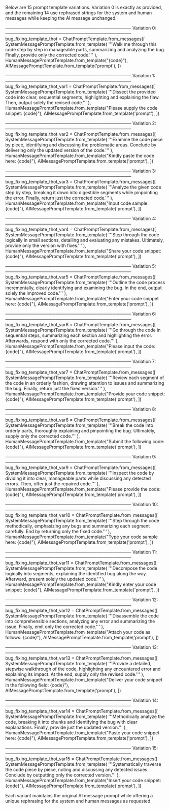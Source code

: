 Below are 15 prompt template variations. Variation 0 is exactly as provided, and the remaining 14 use rephrased strings for the system and human messages while keeping the AI message unchanged.

────────────────────────────────────────
Variation 0:
────────────────────────────────────────
bug_fixing_template_thot = ChatPromptTemplate.from_messages([
    SystemMessagePromptTemplate.from_template(
        '''Walk me through this code step by step in manageable parts, summarizing and analyzing the bug.
Finally, provide only the corrected code.'''
    ),
    HumanMessagePromptTemplate.from_template("{code}"),
    AIMessagePromptTemplate.from_template('prompt'),
])

────────────────────────────────────────
Variation 1:
────────────────────────────────────────
bug_fixing_template_thot_var1 = ChatPromptTemplate.from_messages([
    SystemMessagePromptTemplate.from_template(
        '''Dissect the provided code into clear, sequential segments, highlighting and explaining the flaw.
Then, output solely the revised code.'''
    ),
    HumanMessagePromptTemplate.from_template("Please supply the code snippet: {code}"),
    AIMessagePromptTemplate.from_template('prompt'),
])

────────────────────────────────────────
Variation 2:
────────────────────────────────────────
bug_fixing_template_thot_var2 = ChatPromptTemplate.from_messages([
    SystemMessagePromptTemplate.from_template(
        '''Examine the code piece by piece, identifying and discussing the problematic areas.
Conclude by delivering only the updated version of the code.'''
    ),
    HumanMessagePromptTemplate.from_template("Kindly paste the code here: {code}"),
    AIMessagePromptTemplate.from_template('prompt'),
])

────────────────────────────────────────
Variation 3:
────────────────────────────────────────
bug_fixing_template_thot_var3 = ChatPromptTemplate.from_messages([
    SystemMessagePromptTemplate.from_template(
        '''Analyze the given code step by step, breaking it down into digestible segments while pinpointing the error.
Finally, return just the corrected code.'''
    ),
    HumanMessagePromptTemplate.from_template("Input code sample: {code}"),
    AIMessagePromptTemplate.from_template('prompt'),
])

────────────────────────────────────────
Variation 4:
────────────────────────────────────────
bug_fixing_template_thot_var4 = ChatPromptTemplate.from_messages([
    SystemMessagePromptTemplate.from_template(
        '''Step through the code logically in small sections, detailing and evaluating any mistakes.
Ultimately, provide only the version with fixes.'''
    ),
    HumanMessagePromptTemplate.from_template("Share your code snippet: {code}"),
    AIMessagePromptTemplate.from_template('prompt'),
])

────────────────────────────────────────
Variation 5:
────────────────────────────────────────
bug_fixing_template_thot_var5 = ChatPromptTemplate.from_messages([
    SystemMessagePromptTemplate.from_template(
        '''Outline the code process incrementally, clearly identifying and examining the bug.
In the end, output solely the improved code.'''
    ),
    HumanMessagePromptTemplate.from_template("Enter your code snippet here: {code}"),
    AIMessagePromptTemplate.from_template('prompt'),
])

────────────────────────────────────────
Variation 6:
────────────────────────────────────────
bug_fixing_template_thot_var6 = ChatPromptTemplate.from_messages([
    SystemMessagePromptTemplate.from_template(
        '''Go through the code in sequential steps, summarizing each section and highlighting the error.
Afterwards, respond with only the corrected code.'''
    ),
    HumanMessagePromptTemplate.from_template("Please input the code: {code}"),
    AIMessagePromptTemplate.from_template('prompt'),
])

────────────────────────────────────────
Variation 7:
────────────────────────────────────────
bug_fixing_template_thot_var7 = ChatPromptTemplate.from_messages([
    SystemMessagePromptTemplate.from_template(
        '''Review each segment of the code in an orderly fashion, drawing attention to issues and summarizing the bug.
Finally, return just the fixed version.'''
    ),
    HumanMessagePromptTemplate.from_template("Provide your code snippet: {code}"),
    AIMessagePromptTemplate.from_template('prompt'),
])

────────────────────────────────────────
Variation 8:
────────────────────────────────────────
bug_fixing_template_thot_var8 = ChatPromptTemplate.from_messages([
    SystemMessagePromptTemplate.from_template(
        '''Break the code into orderly parts, thoroughly explaining and pinpointing the bug.
Ultimately, supply only the corrected code.'''
    ),
    HumanMessagePromptTemplate.from_template("Submit the following code: {code}"),
    AIMessagePromptTemplate.from_template('prompt'),
])

────────────────────────────────────────
Variation 9:
────────────────────────────────────────
bug_fixing_template_thot_var9 = ChatPromptTemplate.from_messages([
    SystemMessagePromptTemplate.from_template(
        '''Inspect the code by dividing it into clear, manageable parts while discussing any detected errors.
Then, offer just the repaired code.'''
    ),
    HumanMessagePromptTemplate.from_template("Please provide the code: {code}"),
    AIMessagePromptTemplate.from_template('prompt'),
])

────────────────────────────────────────
Variation 10:
────────────────────────────────────────
bug_fixing_template_thot_var10 = ChatPromptTemplate.from_messages([
    SystemMessagePromptTemplate.from_template(
        '''Step through the code methodically, emphasizing any bugs and summarizing each segment carefully.
End by returning only the fixed code.'''
    ),
    HumanMessagePromptTemplate.from_template("Type your code sample here: {code}"),
    AIMessagePromptTemplate.from_template('prompt'),
])

────────────────────────────────────────
Variation 11:
────────────────────────────────────────
bug_fixing_template_thot_var11 = ChatPromptTemplate.from_messages([
    SystemMessagePromptTemplate.from_template(
        '''Decompose the code logically into segments, explaining the identified bug along the way.
Afterward, present solely the updated code.'''
    ),
    HumanMessagePromptTemplate.from_template("Kindly enter your code snippet: {code}"),
    AIMessagePromptTemplate.from_template('prompt'),
])

────────────────────────────────────────
Variation 12:
────────────────────────────────────────
bug_fixing_template_thot_var12 = ChatPromptTemplate.from_messages([
    SystemMessagePromptTemplate.from_template(
        '''Disassemble the code into comprehensible sections, analyzing any error and summarizing the issue.
Finally, emit only the corrected code.'''
    ),
    HumanMessagePromptTemplate.from_template("Attach your code as follows: {code}"),
    AIMessagePromptTemplate.from_template('prompt'),
])

────────────────────────────────────────
Variation 13:
────────────────────────────────────────
bug_fixing_template_thot_var13 = ChatPromptTemplate.from_messages([
    SystemMessagePromptTemplate.from_template(
        '''Provide a detailed, stepwise walkthrough of the code, highlighting any encountered error and explaining its impact.
At the end, supply only the revised code.'''
    ),
    HumanMessagePromptTemplate.from_template("Deliver your code snippet in the following field: {code}"),
    AIMessagePromptTemplate.from_template('prompt'),
])

────────────────────────────────────────
Variation 14:
────────────────────────────────────────
bug_fixing_template_thot_var14 = ChatPromptTemplate.from_messages([
    SystemMessagePromptTemplate.from_template(
        '''Methodically analyze the code, breaking it into chunks and identifying the bug with clear explanations.
Finally, provide just the updated version.'''
    ),
    HumanMessagePromptTemplate.from_template("Paste your code snippet here: {code}"),
    AIMessagePromptTemplate.from_template('prompt'),
])

────────────────────────────────────────
Variation 15:
────────────────────────────────────────
bug_fixing_template_thot_var15 = ChatPromptTemplate.from_messages([
    SystemMessagePromptTemplate.from_template(
        '''Systematically traverse the code piece by piece, noting and discussing any detected issues.
Conclude by outputting only the corrected version.'''
    ),
    HumanMessagePromptTemplate.from_template("Insert your code snippet: {code}"),
    AIMessagePromptTemplate.from_template('prompt'),
])

Each variant maintains the original AI message prompt while offering a unique rephrasing for the system and human messages as requested.